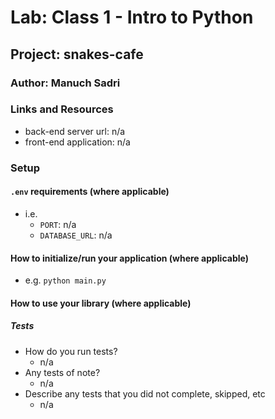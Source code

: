 # Lab: Class 1 - Intro to Python

## Project: snakes-cafe

### Author: Manuch Sadri

### Links and Resources
- back-end server url: n/a
- front-end application: n/a

### Setup

#### `.env` requirements (where applicable)

- i.e.
  - `PORT`: n/a
  - `DATABASE_URL`: n/a

#### How to initialize/run your application (where applicable)

- e.g. `python main.py`

#### How to use your library (where applicable)

##### Tests
- How do you run tests?
  - n/a
- Any tests of note?
  - n/a
- Describe any tests that you did not complete, skipped, etc
  - n/a